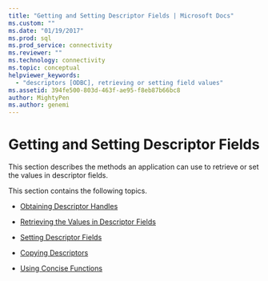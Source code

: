 ```yaml
---
title: "Getting and Setting Descriptor Fields | Microsoft Docs"
ms.custom: ""
ms.date: "01/19/2017"
ms.prod: sql
ms.prod_service: connectivity
ms.reviewer: ""
ms.technology: connectivity
ms.topic: conceptual
helpviewer_keywords: 
  - "descriptors [ODBC], retrieving or setting field values"
ms.assetid: 394fe500-803d-463f-ae95-f8eb87b66bc8
author: MightyPen
ms.author: genemi
---
```

# Getting and Setting Descriptor Fields
This section describes the methods an application can use to retrieve or set the values in descriptor fields.  
  
 This section contains the following topics.  
  
-   [Obtaining Descriptor Handles](../../../odbc/reference/develop-app/obtaining-descriptor-handles.md)  
  
-   [Retrieving the Values in Descriptor Fields](../../../odbc/reference/develop-app/retrieving-the-values-in-descriptor-fields.md)  
  
-   [Setting Descriptor Fields](../../../odbc/reference/develop-app/setting-descriptor-fields.md)  
  
-   [Copying Descriptors](../../../odbc/reference/develop-app/copying-descriptors.md)  
  
-   [Using Concise Functions](../../../odbc/reference/develop-app/using-concise-functions.md)
